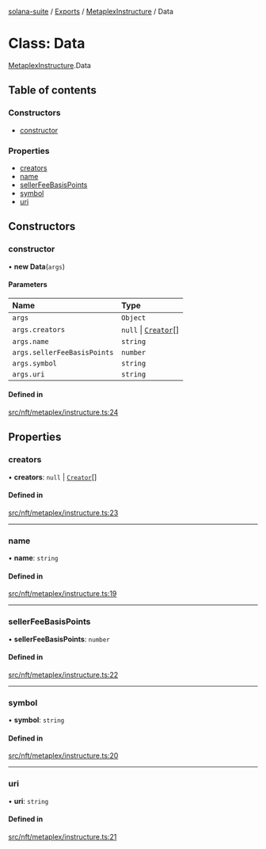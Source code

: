[solana-suite](../README.md) / [Exports](../modules.md) / [MetaplexInstructure](../modules/MetaplexInstructure.md) / Data

# Class: Data

[MetaplexInstructure](../modules/MetaplexInstructure.md).Data

## Table of contents

### Constructors

- [constructor](MetaplexInstructure.Data.md#constructor)

### Properties

- [creators](MetaplexInstructure.Data.md#creators)
- [name](MetaplexInstructure.Data.md#name)
- [sellerFeeBasisPoints](MetaplexInstructure.Data.md#sellerfeebasispoints)
- [symbol](MetaplexInstructure.Data.md#symbol)
- [uri](MetaplexInstructure.Data.md#uri)

## Constructors

### constructor

• **new Data**(`args`)

#### Parameters

| Name | Type |
| :------ | :------ |
| `args` | `Object` |
| `args.creators` | ``null`` \| [`Creator`](MetaplexInstructure.Creator.md)[] |
| `args.name` | `string` |
| `args.sellerFeeBasisPoints` | `number` |
| `args.symbol` | `string` |
| `args.uri` | `string` |

#### Defined in

[src/nft/metaplex/instructure.ts:24](https://github.com/atonoy/solana-suite/blob/7e44c28/src/nft/metaplex/instructure.ts#L24)

## Properties

### creators

• **creators**: ``null`` \| [`Creator`](MetaplexInstructure.Creator.md)[]

#### Defined in

[src/nft/metaplex/instructure.ts:23](https://github.com/atonoy/solana-suite/blob/7e44c28/src/nft/metaplex/instructure.ts#L23)

___

### name

• **name**: `string`

#### Defined in

[src/nft/metaplex/instructure.ts:19](https://github.com/atonoy/solana-suite/blob/7e44c28/src/nft/metaplex/instructure.ts#L19)

___

### sellerFeeBasisPoints

• **sellerFeeBasisPoints**: `number`

#### Defined in

[src/nft/metaplex/instructure.ts:22](https://github.com/atonoy/solana-suite/blob/7e44c28/src/nft/metaplex/instructure.ts#L22)

___

### symbol

• **symbol**: `string`

#### Defined in

[src/nft/metaplex/instructure.ts:20](https://github.com/atonoy/solana-suite/blob/7e44c28/src/nft/metaplex/instructure.ts#L20)

___

### uri

• **uri**: `string`

#### Defined in

[src/nft/metaplex/instructure.ts:21](https://github.com/atonoy/solana-suite/blob/7e44c28/src/nft/metaplex/instructure.ts#L21)

